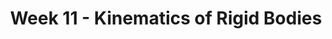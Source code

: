 ---
title: Week 11 - Kinematics of Rigid Bodies
contents:
  - date: 2025-03-25
    items:
      - type: lecture
        topics:
          - Kinematics of Rigid Bodies
          - Relative Motion on a Rigid Body

  - date: 2025-03-27
    items:
      - type: lecture
        topics:
          - Rolling and Sliding
      - type: problem_set
        title: Set 17 - Rolling and Sliding
        description: Rolling and Sliding
        link: "https://drive.google.com/file/d/1KwIoSV4r5BE3wHTuAacSDA_edLuWJ51w/view?usp=sharing"
      - type: homework
        title: HW09 - Cylinder on Truck
        link: "https://drive.google.com/file/d/1LIo77ToWPTe0v-9TZAtbNtWj-qZ_2WuG/view?usp=sharing"
        due_date: 2025-04-16
---